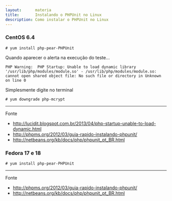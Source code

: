 ```yaml
---
layout:      materia
title:       Instalando o PHPUnit no Linux
description: Como instalar o PHPUnit no Linux
---
```




### CentOS 6.4

    # yum install php-pear-PHPUnit


Quando aparecer o alerta na execução do teste...

    PHP Warning:  PHP Startup: Unable to load dynamic library '/usr/lib/php/modules/module.so' - /usr/lib/php/modules/module.so: cannot open shared object file: No such file or directory in Unknown on line 0


Simplesmente digite no terminal

    # yum downgrade php-mcrypt

<hr>
Fonte

- http://lucidit.blogspot.com.br/2013/04/php-startup-unable-to-load-dynamic.html
- http://phpms.org/2012/03/guia-rapido-instalando-phpunit/
- http://netbeans.org/kb/docs/php/phpunit_pt_BR.html




### Fedora 17 e 18

	# yum install php-pear-PHPUnit

<hr>
Fonte

- http://phpms.org/2012/03/guia-rapido-instalando-phpunit/
- http://netbeans.org/kb/docs/php/phpunit_pt_BR.html
